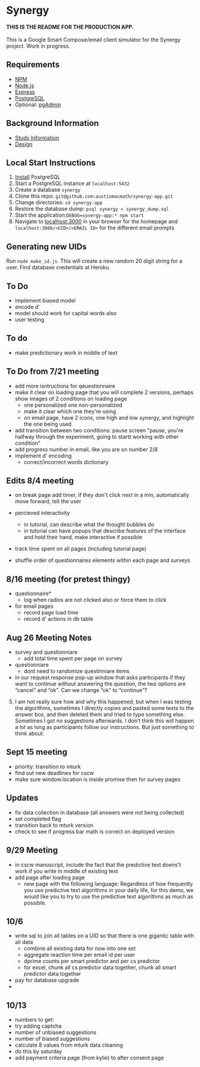 # Synergy
**THIS IS THE README FOR THE PRODUCTION APP.**<br><br>
This is a Google Smart Compose/email client simulator for the Synergy project. Work in progress.

## Requirements
* [NPM](https://www.npmjs.com/)
* [Node.js](https://nodejs.org/en/)
* [Express](https://expressjs.com/)
* [PostgreSQL](https://www.postgresql.org/)
* Optional: [pgAdmin](https://www.pgadmin.org/)

## Background Information
* [Study Information](https://docs.google.com/document/d/1pITKxX8v58MLusvwPeIaSM7F8YYrLQISV1gCkjubNV0)
* [Design](https://docs.google.com/document/d/1poJQO2GKQ6j3X6-B_ka_6YI4fTV3rGEd9f98XrYKm0M)

## Local Start Instructions
1. [Install](https://www.postgresql.org/download/) PostgreSQL
2. Start a PostgreSQL instance at `localhost:5432`
3. Create a database `synergy` 
4. Clone this repo: `git@github.com:austinmacmath/synergy-app.git`
5. Change directories: `cd synergy-app`
6. Restore the database dump: `psql synergy < synergy_dump.sql`
7. Start the application:`DEBUG=synergy-app:* npm start`
8. Navigate to [localhost:3000](http://localhost:3000) in your browser for the homepage and `localhost:3000/<UID>/<EMAIL ID>` for the different email prompts

## Generating new UIDs
Run `node make_id.js`. This will create a new random 20 digit string for a user. Find database credentials at Heroku.

## To Do
* implement biased model
* encode d'
* model should work for capital words also
* user testing

## To do 
* make predictionary work in middle of text

## To Do from 7/21 meeting
* add more isntructions for qeuestionnaire
* make it clear on loading page that you will complete 2 versions, perhaps show images of 2 conditions on loading page
    * one personalized one non-personalized
    * make it clear which one they're using
    * on email page, have 2 icons, one high and low synergy, and highlight the one being used
* add transition between two conditions: pause screen "pause, you're halfway through the experiment, going to startt working with other condition"
* add progress number in email, like you are on number 2/8
* implement d' encoding
    * correct/incorrect words dictionary


## Edits 8/4 meeting
* on break page add timer, if they don't click next in a min, automatically move forward, tell the user
* percieved interactivity
    * in tutorial, can describe what the thought bubbles do 
    * in tutorial can have popups that describe features of the interface and hold their hand, make interactive if possible
* track time spent on all pages (including tutorial page)


* shuffle order of questionnaires elements within each page and surveys


## 8/16 meeting (for pretest thingy)
* questionnaire*
    * log when radios are not clicked also or force them to click
* for email pages
    * record page load time
    * record d' actions in db table

## Aug 26 Meeting Notes
* survey and questionniare
    * add total time spent per page on survey
* questionniare
    * dont need to randomize questinniare items
* in our request response pop-up window that asks participants if they want to continue without answering the question, the two options are “cancel” and “ok”. Can we change “ok” to “continue”?
5. I am not really sure how and why this happened, but when I was testing the algorithms, sometimes I directly copies and pasted some texts to the answer box, and then deleted them and tried to type something else. Sometimes I got no suggestions afterwards. I don’t think this will happen a lot as long as participants follow our instructions. But just something to think about.

## Sept 15 meeting
* priority: transition to mturk
* find out new deadlines for cscw
* make sure window.location is inside promise then for survey pages

## Updates
* fix data collection in database (all answers were not being collected)
* set completed flag
* transition back to mturk version
* check to see if progress bar math is correct on deployed version

## 9/29 Meeting
* in cscw manuscript, include the fact that the predictive text doens't work if you write in middle of existing text
* add page after loading page
    * new page with the following language: Regardless of how frequently you use predictive text algorithms in your daily life, for this demo, we would like you to try to use the predictive text algorithms as much as possible.

## 10/6
* write sql to join all tables on a UID so that there is one gigantic table with all data
    * combine all existing data for now into one set
    * aggregate reaction time per email id per user 
    * dprime counts per smart predictor and per cs predictor
    * for excel, chunk all cs predictor data together, chunk all smart predictor data together
* pay for database upgrade
* 

## 10/13
* numbers to get:
* try adding captcha
* number of unbiased suggestions
* number of biased suggestions
* calculate 8 values from mturk data cleaning
* do this by saturday
* add payment criteria page (from kylie) to after consent page 